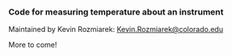 ### Code for measuring temperature about an instrument

Maintained by Kevin Rozmiarek: Kevin.Rozmiarek@colorado.edu

More to come!